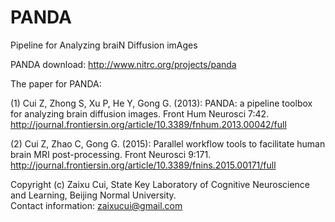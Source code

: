 # PANDA
Pipeline for Analyzing braiN Diffusion imAges

PANDA download: http://www.nitrc.org/projects/panda

The paper for PANDA: 

(1) Cui Z, Zhong S, Xu P, He Y, Gong G. (2013): PANDA: a pipeline toolbox for analyzing brain diffusion images. Front Hum Neurosci 7:42.
    http://journal.frontiersin.org/article/10.3389/fnhum.2013.00042/full
    
(2) Cui Z, Zhao C, Gong G. (2015): Parallel workflow tools to facilitate human brain MRI post-processing. Front Neurosci 9:171.
    http://journal.frontiersin.org/article/10.3389/fnins.2015.00171/full
    
Copyright (c) Zaixu Cui, State Key Laboratory of Cognitive Neuroscience and Learning, Beijing Normal University.  
Contact information: 
zaixucui@gmail.com
